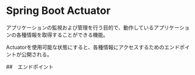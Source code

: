 # Spring Boot Actuator
アプリケーションの監視および管理を行う目的で、動作しているアプリケーションの各種情報を取得することができる機能。

Actuatorを使用可能な状態にすると、各種情報にアクセスするためのエンドポイントが公開される。

##　エンドポイント
